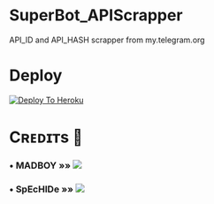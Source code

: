 # SuperBot_APIScrapper

API_ID and API_HASH scrapper from my.telegram.org

# Deploy
[![Deploy To Heroku](https://www.herokucdn.com/deploy/button.svg)](https://dashboard.heroku.com/new?button-url=https%3A%2F%2Fgithub.com%2FMadBoy-X%2FSuperBot_APIScrapper&template=https%3A%2F%2Fgithub.com%2FMadBoy-X%2FSuperBot_APIScrapper)

# Cʀᴇᴅɪᴛs 📍
### • MADBOY   »»  <a href="https://github.com/madboy482" alt="MadBoy"> <img src="https://img.shields.io/badge/MADBOY-30302f?logo=github" /></a>
### • SpEcHlDe »»  <a href="https://tx.me/SpEcHlDe" alt="SpEcHlDe"> <img src="https://img.shields.io/badge/SpEcHlDe-625D5D?logo=telegram" /></a>


